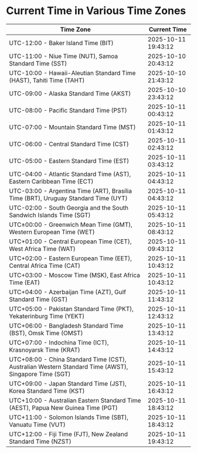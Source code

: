 # Current Time in Various Time Zones

| Time Zone | Current Time |
|-----------|--------------|
| UTC-12:00 - Baker Island Time (BIT) | 2025-10-11 19:43:12 |
| UTC-11:00 - Niue Time (NUT), Samoa Standard Time (SST) | 2025-10-10 20:43:12 |
| UTC-10:00 - Hawaii-Aleutian Standard Time (HAST), Tahiti Time (TAHT) | 2025-10-10 21:43:12 |
| UTC-09:00 - Alaska Standard Time (AKST) | 2025-10-10 23:43:12 |
| UTC-08:00 - Pacific Standard Time (PST) | 2025-10-11 00:43:12 |
| UTC-07:00 - Mountain Standard Time (MST) | 2025-10-11 01:43:12 |
| UTC-06:00 - Central Standard Time (CST) | 2025-10-11 02:43:12 |
| UTC-05:00 - Eastern Standard Time (EST) | 2025-10-11 03:43:12 |
| UTC-04:00 - Atlantic Standard Time (AST), Eastern Caribbean Time (ECT) | 2025-10-11 04:43:12 |
| UTC-03:00 - Argentina Time (ART), Brasília Time (BRT), Uruguay Standard Time (UYT) | 2025-10-11 04:43:12 |
| UTC-02:00 - South Georgia and the South Sandwich Islands Time (SGT) | 2025-10-11 05:43:12 |
| UTC±00:00 - Greenwich Mean Time (GMT), Western European Time (WET) | 2025-10-11 08:43:12 |
| UTC+01:00 - Central European Time (CET), West Africa Time (WAT) | 2025-10-11 09:43:12 |
| UTC+02:00 - Eastern European Time (EET), Central Africa Time (CAT) | 2025-10-11 10:43:12 |
| UTC+03:00 - Moscow Time (MSK), East Africa Time (EAT) | 2025-10-11 10:43:12 |
| UTC+04:00 - Azerbaijan Time (AZT), Gulf Standard Time (GST) | 2025-10-11 11:43:12 |
| UTC+05:00 - Pakistan Standard Time (PKT), Yekaterinburg Time (YEKT) | 2025-10-11 12:43:12 |
| UTC+06:00 - Bangladesh Standard Time (BST), Omsk Time (OMST) | 2025-10-11 13:43:12 |
| UTC+07:00 - Indochina Time (ICT), Krasnoyarsk Time (KRAT) | 2025-10-11 14:43:12 |
| UTC+08:00 - China Standard Time (CST), Australian Western Standard Time (AWST), Singapore Time (SGT) | 2025-10-11 15:43:12 |
| UTC+09:00 - Japan Standard Time (JST), Korea Standard Time (KST) | 2025-10-11 16:43:12 |
| UTC+10:00 - Australian Eastern Standard Time (AEST), Papua New Guinea Time (PGT) | 2025-10-11 18:43:12 |
| UTC+11:00 - Solomon Islands Time (SBT), Vanuatu Time (VUT) | 2025-10-11 18:43:12 |
| UTC+12:00 - Fiji Time (FJT), New Zealand Standard Time (NZST) | 2025-10-11 19:43:12 |
